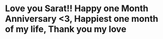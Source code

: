 # Love you Sarat!! Happy one Month Anniversary <3, Happiest one month of my life, Thank you my love
